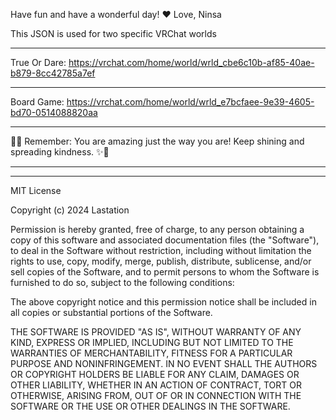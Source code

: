 Have fun and have a wonderful day! ❤️
Love, Ninsa


This JSON is used for two specific VRChat worlds
__________________
True Or Dare: https://vrchat.com/home/world/wrld_cbe6c10b-af85-40ae-b879-8cc42785a7ef
__________________

Board Game: https://vrchat.com/home/world/wrld_e7bcfaee-9e39-4605-bd70-0514088820aa
__________________



🌸✨ Remember: You are amazing just the way you are! Keep shining and spreading kindness. ✨🌸
_______________________________________________________________________________________________

______________________________________________________________________________
MIT License

Copyright (c) 2024 Lastation

Permission is hereby granted, free of charge, to any person obtaining a copy
of this software and associated documentation files (the "Software"), to deal
in the Software without restriction, including without limitation the rights
to use, copy, modify, merge, publish, distribute, sublicense, and/or sell
copies of the Software, and to permit persons to whom the Software is
furnished to do so, subject to the following conditions:

The above copyright notice and this permission notice shall be included in all
copies or substantial portions of the Software.

THE SOFTWARE IS PROVIDED "AS IS", WITHOUT WARRANTY OF ANY KIND, EXPRESS OR
IMPLIED, INCLUDING BUT NOT LIMITED TO THE WARRANTIES OF MERCHANTABILITY,
FITNESS FOR A PARTICULAR PURPOSE AND NONINFRINGEMENT. IN NO EVENT SHALL THE
AUTHORS OR COPYRIGHT HOLDERS BE LIABLE FOR ANY CLAIM, DAMAGES OR OTHER
LIABILITY, WHETHER IN AN ACTION OF CONTRACT, TORT OR OTHERWISE, ARISING FROM,
OUT OF OR IN CONNECTION WITH THE SOFTWARE OR THE USE OR OTHER DEALINGS IN THE
SOFTWARE.
